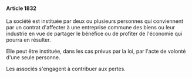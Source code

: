 #### Article 1832

La société est instituée par deux ou plusieurs personnes qui conviennent par un contrat d'affecter à une entreprise commune des biens ou leur industrie en vue de partager le bénéfice ou de profiter de l'économie qui pourra en résulter.

Elle peut être instituée, dans les cas prévus par la loi, par l'acte de volonté d'une seule personne.

Les associés s'engagent à contribuer aux pertes.

